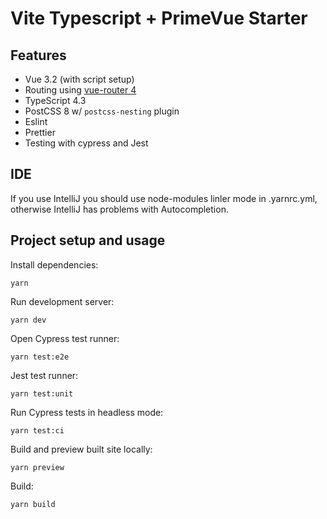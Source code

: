 # Vite Typescript + PrimeVue Starter


## Features

- Vue 3.2 (with script setup)
- Routing using [vue-router 4](https://next.router.vuejs.org/)
- TypeScript 4.3
- PostCSS 8 w/ `postcss-nesting` plugin
- Eslint
- Prettier
- Testing with cypress and Jest

## IDE

If you use IntelliJ you should use node-modules linler mode in .yarnrc.yml,
otherwise IntelliJ has problems with Autocompletion.

## Project setup and usage

Install dependencies:

```
yarn
```

Run development server:

```
yarn dev
```

Open Cypress test runner:

```
yarn test:e2e
```

Jest test runner:

```
yarn test:unit
```

Run Cypress tests in headless mode:

```
yarn test:ci
```

Build and preview built site locally:

```
yarn preview
```

Build:

```
yarn build
```
